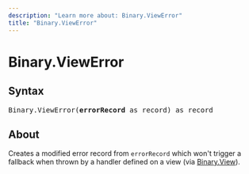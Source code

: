 ```yaml
---
description: "Learn more about: Binary.ViewError"
title: "Binary.ViewError"
---
```

# Binary.ViewError

## Syntax

<pre>
Binary.ViewError(<b>errorRecord</b> as record) as record
</pre>

## About

Creates a modified error record from `errorRecord` which won't trigger a fallback when thrown by a handler defined on a view (via [Binary.View](binary-view.md)).
